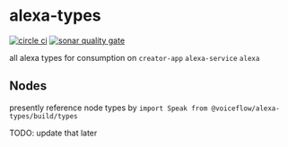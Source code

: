 # alexa-types

[![circle ci](https://circleci.com/gh/voiceflow/alexa-types/tree/master.svg?style=shield)](https://circleci.com/gh/voiceflow/alexa-types/tree/master)
[![sonar quality gate](https://sonarcloud.io/api/project_badges/measure?project=voiceflow_alexa-types&metric=alert_status)](https://sonarcloud.io/dashboard?id=voiceflow_alexa-types)

all alexa types for consumption on `creator-app` `alexa-service` `alexa`

## Nodes

presently reference node types by `import Speak from @voiceflow/alexa-types/build/types`

TODO: update that later
